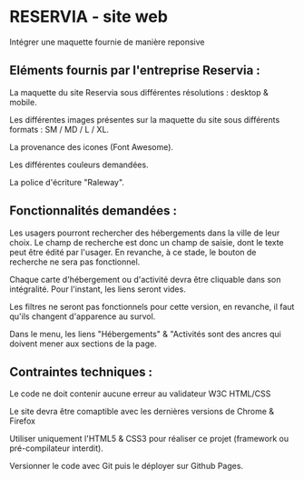 
# RESERVIA - site web
Intégrer une maquette fournie de manière reponsive

## Eléments fournis par l'entreprise Reservia :

La maquette du site Reservia sous différentes résolutions : desktop & mobile.

Les différentes images présentes sur la maquette du site sous différents formats : SM / MD / L / XL.

La provenance des icones (Font Awesome).

Les différentes couleurs demandées.

La police d'écriture "Raleway".

## Fonctionnalités demandées :

Les usagers pourront rechercher des hébergements dans la ville de leur choix. Le champ de recherche est donc un champ de saisie, dont le texte peut être édité par l'usager. En revanche, à ce stade, le bouton de recherche ne sera pas fonctionnel.

Chaque carte d'hébergement ou d'activité devra être cliquable dans son intégralité. Pour l'instant, les liens seront vides.

Les filtres ne seront pas fonctionnels pour cette version, en revanche, il faut qu'ils changent d'apparence au survol.

Dans le menu, les liens "Hébergements" & "Activités sont des ancres qui doivent mener aux sections de la page.

## Contraintes techniques :

Le code ne doit contenir aucune erreur au validateur W3C HTML/CSS

Le site devra être comaptible avec les dernières versions de Chrome & Firefox

Utiliser uniquement l'HTML5 & CSS3 pour réaliser ce projet (framework ou pré-compilateur interdit).

Versionner le code avec Git puis le déployer sur Github Pages.